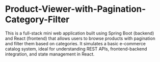 # Product-Viewer-with-Pagination-Category-Filter
This is a full-stack mini web application built using Spring Boot (backend) and React (frontend) that allows users to browse products with pagination and filter them based on categories. It simulates a basic e-commerce catalog system, ideal for understanding REST APIs, frontend-backend integration, and state management in React.
